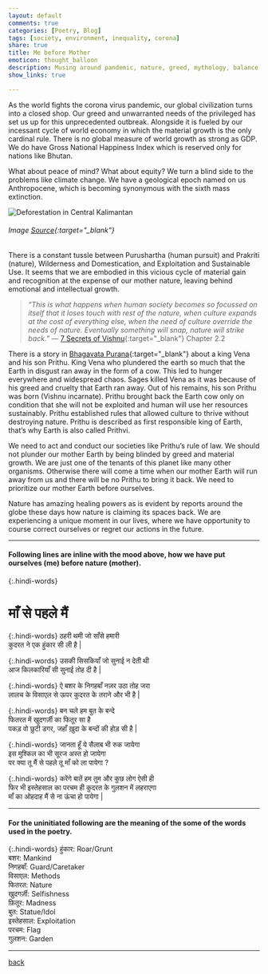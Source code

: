 ```yaml
---
layout: default
comments: true
categories: [Poetry, Blog]
tags: [society, environment, inequality, corona]
share: true
title: Me before Mother
emoticon: thought_balloon
description: Musing around pandemic, nature, greed, mythology, balance, et al.
show_links: true

---
```

As the world fights the corona virus pandemic, our global civilization turns into a closed shop. Our greed and unwarranted needs of the privileged has set us up for this unprecedented outbreak. Alongside it is fueled by our incessant cycle of world economy in which the material growth is the only cardinal rule. There is no global measure of world growth as strong as GDP. We do have Gross National Happiness Index which is reserved only for nations like Bhutan.

What about peace of mind? What about equity? We turn a blind side to the problems like climate change. We have a geological epoch named on us Anthropocene, which is becoming synonymous with the sixth mass extinction.

![Deforestation in Central Kalimantan](https://miro.medium.com/max/1800/1*5BcRU-GNlLmN4za5iI-lKA.jpeg "Deforestation in Central Kalimantan")
###### Image [Source](https://www.greenpeace.org/international/story/6803/will-europe-lead-the-way-towards-zero-deforestation/){:target="_blank"}
There is a constant tussle between Purushartha (human pursuit) and Prakriti (nature), Wilderness and Domestication, and Exploitation and Sustainable Use. It seems that we are embodied in this vicious cycle of material gain and recognition at the expense of our mother nature, leaving behind emotional and intellectual growth.

> *“This is what happens when human society becomes so focussed on itself that it loses touch with rest of the nature, when culture expands at the cost of everything else, when the need of culture override the needs of nature. Eventually something will snap, nature will strike back.”* — [7 Secrets of Vishnu](https://www.amazon.in/7-Secrets-Vishnu-Devdutt-Pattanaik/dp/9386224054/){:target="_blank"} Chapter 2.2

There is a story in [Bhagavata Purana](https://en.wikipedia.org/wiki/Bhagavata_Purana){:target="_blank"} about a king Vena and his son Prithu. King Vena who plundered the earth so much that the Earth in disgust ran away in the form of a cow. This led to hunger everywhere and widespread chaos. Sages killed Vena as it was because of his greed and cruelty that Earth ran away. Out of his remains, his son Prithu was born (Vishnu incarnate). Prithu brought back the Earth cow only on condition that she will not be exploited and human will use her resources sustainably. Prithu established rules that allowed culture to thrive without destroying nature. Prithu is described as first responsible king of Earth, that’s why Earth is also called Prithvi.

We need to act and conduct our societies like Prithu’s rule of law. We should not plunder our mother Earth by being blinded by greed and material growth. We are just one of the tenants of this planet like many other organisms. Otherwise there will come a time when our mother Earth will run away from us and there will be no Prithu to bring it back. We need to prioritize our mother Earth before ourselves.

Nature has amazing healing powers as is evident by reports around the globe these days how nature is claiming its spaces back. We are experiencing a unique moment in our lives, where we have opportunity to course correct ourselves or regret our actions in the future.

---
#### Following lines are inline with the mood above, how we have put ourselves (me) before nature (mother).

{:.hindi-words}
# माँ से पहले मैं

{:.hindi-words}
ठहरी थमी जो साँसे हमारी<br/>
कुदरत ने एक हुंकार सी ली है |

{:.hindi-words}
उसकी सिसकियाँ जो सुनाई न देती थी<br/>
आज किलकारियाँ सी सुनाई तोह दी है |

{:.hindi-words}
ऐ बशर के निगहबाँ नज़र उठा तोह जरा<br/>
लालच के विसाएल से ऊपर कुदरत के तराने और भी है |

{:.hindi-words}
बन चले हम बुत के बन्दे<br/>
फितरत में खुदगर्ज़ी का फितूर सा है<br/>
पकड़ वो छुटी डगर, जहाँ ख़ुदा के बन्दों की होड़ सी है |

{:.hindi-words}
जानता हूँ ये सैलाब भी रुक जायेगा<br/>
इस मुश्किल का भी सूरज अस्त हो जायेगा<br/>
पर क्या तू मैं से पहले तू माँ को ला पायेगा ?

{:.hindi-words}
करेंगे बातें हम तुम और कुछ लोग ऐसी ही<br/>
फिर भी इस्तेहसाल का परचम ही कुदरत के गुलशन में लहराएगा<br/>
माँ का ओहदाह मैं से ना ऊंचा हो पायेगा |

---
#### For the uninitiated following are the meaning of the some of the words used in the poetry.

{:.hindi-words}
हुंकार:  Roar/Grunt<br/>
बशर:  Mankind<br/>
निगहबाँ:  Guard/Caretaker<br/>
विसाएल:  Methods<br/>
फितरत:  Nature<br/>
खुदगर्ज़ी:  Selfishness<br/>
फ़ितूर:  Madness<br/>
बुत:  Statue/Idol<br/>
इस्तेहसाल:  Exploitation<br/>
परचम:  Flag<br/>
गुलशन:  Garden<br/>

---

[back]({{site.url}})
